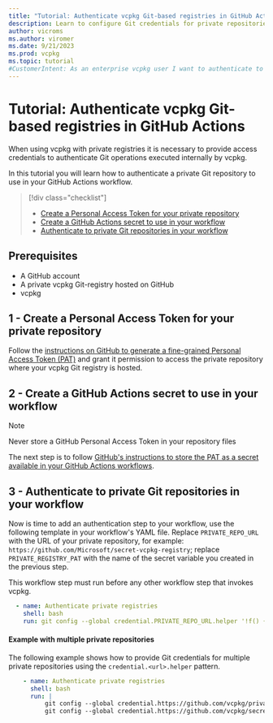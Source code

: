 ```yaml
---
title: "Tutorial: Authenticate vcpkg Git-based registries in GitHub Actions"
description: Learn to configure Git credentials for private repositories when using vcpkg on GitHub Actions
author: vicroms
ms.author: viromer
ms.date: 9/21/2023
ms.prod: vcpkg
ms.topic: tutorial
#CustomerIntent: As an enterprise vcpkg user I want to authenticate to private Git registries so that I can use them as Git-based repositories
---
```

# Tutorial: Authenticate vcpkg Git-based registries in GitHub Actions

When using vcpkg with private registries it is necessary to provide access
credentials to authenticate Git operations executed internally by vcpkg.

In this tutorial you will learn how to authenticate a private Git repository to use in your GitHub
Actions workflow.

> [!div class="checklist"]
> * [Create a Personal Access Token for your private repository](#1---create-a-personal-access-token-for-your-private-repository)
> * [Create a GitHub Actions secret to use in your workflow](#2---create-a-github-actions-secret-to-use-in-your-workflow)
> * [Authenticate to private Git repositories in your workflow](#3---authenticate-to-private-git-repositories-in-your-workflow)


## Prerequisites

* A GitHub account
* A private vcpkg Git-registry hosted on GitHub
* vcpkg

## 1 - Create a Personal Access Token for your private repository

Follow the [instructions on GitHub to generate a fine-grained Personal Access Token
(PAT)](<https://docs.github.com/en/authentication/keeping-your-account-and-data-secure/managing-your-personal-access-tokens#creating-a-fine-grained-personal-access-token>)
and grant it permission to access the private repository where your vcpkg Git registry is hosted.


## 2 - Create a GitHub Actions secret to use in your workflow

> [!NOTE]
> Never store a GitHub Personal Access Token in your repository files

The next step is to follow [GitHub's instructions to store the PAT as a secret available in your
GitHub Actions
workflows](<https://docs.github.com/en/actions/security-guides/using-secrets-in-github-actions#creating-secrets-for-a-repository>).

## 3 - Authenticate to private Git repositories in your workflow

Now is time to add an authentication step to your workflow, use the following template
in your workflow's YAML file. Replace `PRIVATE_REPO_URL` with the URL of your private repository,
for example: `https://github.com/Microsoft/secret-vcpkg-registry`; replace `PRIVATE_REGISTRY_PAT`
with the name of the secret variable you created in the previous step.

This workflow step must run before any other workflow step that invokes vcpkg.

```YAML
  - name: Authenticate private registries
    shell: bash
    run: git config --global credential.PRIVATE_REPO_URL.helper '!f() { echo username=unused; echo password=${{secrets.PRIVATE_REGISTRY_PAT }}; }; f'
```

#### Example with multiple private repositories

The following example shows how to provide Git credentials for multiple private
repositories using the `credential.<url>.helper` pattern.

```yml
    - name: Authenticate private registries
      shell: bash
      run: |
          git config --global credential.https://github.com/vcpkg/private_registry.helper '!f() { echo username=unused; echo password=${{secrets.private_registry_pat}}; }; f'
          git config --global credential.https://github.com/vcpkg/secret_registry.helper `!f() { echo username=unused; echo password=${{secrets.secret_registry_pat}}; }; f'
```
